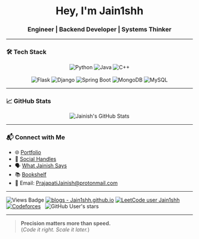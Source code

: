 <h1 align="center">Hey, I'm Jain1shh</h1>
<h3 align="center">Engineer | Backend Developer | Systems Thinker</h3>

---

### 🛠️ Tech Stack


<div align="center">
  <img src="https://img.shields.io/badge/Python-3670A0?style=for-the-badge&logo=python&logoColor=white" alt="Python"/>
  <img src="https://img.shields.io/badge/Java-ED8B00?style=for-the-badge&logo=java&logoColor=white" alt="Java"/>
  <img src="https://img.shields.io/badge/C++-00599C?style=for-the-badge&logo=c%2B%2B&logoColor=white" alt="C++"/>
  <br><br>
  <img src="https://img.shields.io/badge/Flask-000000?style=for-the-badge&logo=flask&logoColor=white" alt="Flask"/>
  <img src="https://img.shields.io/badge/Django-092E20?style=for-the-badge&logo=django&logoColor=white" alt="Django"/>
  <img src="https://img.shields.io/badge/SpringBoot-6DB33F?style=for-the-badge&logo=springboot&logoColor=white" alt="Spring Boot"/>
  <img src="https://img.shields.io/badge/MongoDB-4EA94B?style=for-the-badge&logo=mongodb&logoColor=white" alt="MongoDB"/>
  <img src="https://img.shields.io/badge/MySQL-00758F?style=for-the-badge&logo=mysql&logoColor=white" alt="MySQL"/>
</div>

---

### 📈 GitHub Stats

<div align="center">
  <img src="https://github-readme-stats.vercel.app/api?username=Jain1shh&show_icons=true&theme=tokyonight&hide_border=true" alt="Jainish's GitHub Stats"/>
</div>

---

### 📬 Connect with Me

- 🌐 [Portfolio](https://jain1shh.is-a.dev/)
- 🔗 [Social Handles](https://jain1shh.is-a.dev/connect/)
- 🗣️ [What Jainish Says](https://jain1shh.is-a.dev/What-Jain1shh-Says/)
- 📚 [Bookshelf](https://jain1shh.is-a.dev/bookshelf/)
- 📧 Email: [PrajapatiJainish@protonmail.com](mailto:PrajapatiJainish@protonmail.com)

---
![Views Badge](https://komarev.com/ghpvc/?username=Jain1shh&label=Profile%20views&color=0e75b6&style=flat) 
[![blogs - Jain1shh.github.io](https://img.shields.io/static/v1?label=blogs&message=Jain1shh.github.io&color=blue)](https://Jain1shh.github.io) 
[![LeetCode user Jain1shh](https://img.shields.io/badge/dynamic/json?style=flat&labelColor=black&color=%23ffa116&label=Leetcode&query=ratingQuantile&url=https%3A%2F%2Fleetcode-badge.vercel.app%2Fapi%2Fusers%2FJain1shh&logo=leetcode&logoColor=yellow)](https://leetcode.com/Jain1shh/) &nbsp;
[![Codeforces](https://codeforces-readme-stats.vercel.app/api/badge?username=JainishPrajapati)](https://codeforces.com/profile/JainishPrajapati) &nbsp;
![GitHub User's stars](https://img.shields.io/github/stars/Jain1shh)

---
> **Precision matters more than speed.**  
(_Code it right. Scale it later._)
